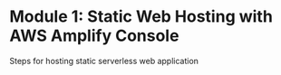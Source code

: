# Module 1: Static Web Hosting with AWS Amplify Console

Steps for hosting static serverless web application
